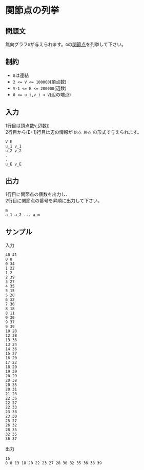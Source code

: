 # 関節点の列挙

## 問題文

無向グラフ`G`が与えられます。`G`の[関節点](http://judge.u-aizu.ac.jp/onlinejudge/description.jsp?id=GRL_3_A&lang=jp)を列挙して下さい。

## 制約

- `G`は連結
- `2 <= V <= 100000`(頂点数)
- `V-1 <= E <= 200000`(辺数)
- `0 <= u_i,v_i < V`(辺の端点)

## 入力

1行目は頂点数`V`,辺数`E`  
2行目から(E+1)行目は辺の情報が `始点 終点` の形式で与えられます。
```
V E
u_1 v_1
u_2 v_2
.
.
u_E v_E
```

## 出力

1行目に関節点の個数を出力し、  
2行目に関節点の番号を昇順に出力して下さい。
```
m
a_1 a_2 ... a_m
```

## サンプル


入力
```
40 41
0 8
0 34
1 22
1 2
2 39
3 27
4 35
5 15
5 28
6 32
7 30
8 18
8 11
9 30
9 37
9 39
10 28
12 38
13 36
13 24
14 36
15 27
16 20
17 22
18 20
19 39
20 29
20 38
20 35
20 31
21 23
22 36
22 27
22 33
23 38
23 30
25 27
26 32
28 35
32 35
36 37
```

出力
```
15
0 8 13 18 20 22 23 27 28 30 32 35 36 38 39
```
